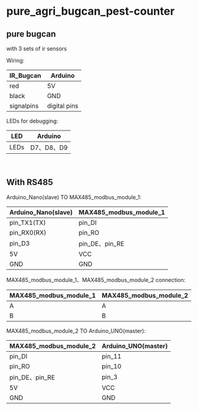 # pure_agri_bugcan_pest-counter

## pure bugcan
with 3 sets of ir sensors   
  
    
Wiring:

|IR_Bugcan|Arduino|
| ---------- | -----------|
| red | 5V   |
|black   | GND   |
| signalpins | digital pins  |    

LEDs for debugging:   
    
|LED|Arduino|
|------------|----------------|
|LEDs| D7、D8、D9|

  
## With RS485   
Arduino_Nano(slave) TO MAX485_modbus_module_1:  
    
|Arduino_Nano(slave) |MAX485_modbus_module_1|
| ---------- | -----------|
| pin_TX1(TX) | pin_DI   |
| pin_RX0(RX)   | pin_RO  |
| pin_D3 | pin_DE、pin_RE |
|5V|VCC|
|GND|GND|

MAX485_modbus_module_1、MAX485_modbus_module_2 connection:   
    
|MAX485_modbus_module_1|MAX485_modbus_module_2|
|-----------| -----------|
|A  | A |
|B  | B |   


MAX485_modbus_module_2 TO Arduino_UNO(master):    
    
|MAX485_modbus_module_2|Arduino_UNO(master)|
|-----------| -----------|
|pin_DI   | pin_11   |
|pin_RO   | pin_10   |
|pin_DE、pin_RE| pin_3|
|5V|VCC|
|GND|GND|

